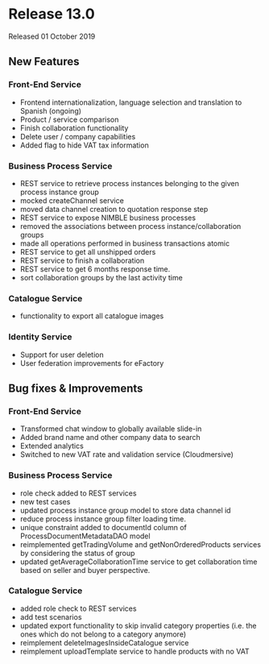 # Release 13.0

Released 01 October 2019

## New Features

### Front-End Service

- Frontend internationalization, language selection and translation to Spanish (ongoing)
- Product / service comparison
- Finish collaboration functionality
- Delete user / company capabilities
- Added flag to hide VAT tax information

### Business Process Service

- REST service to retrieve process instances belonging to the given process instance group
- mocked createChannel service
- moved data channel creation to quotation response step
- REST service to expose NIMBLE business processes
- removed the associations between process instance/collaboration groups
- made all operations performed in business transactions atomic
- REST service to get all unshipped orders
- REST service to finish a collaboration
- REST service to get 6 months response time.
- sort collaboration groups by the last activity time

### Catalogue Service

- functionality to export all catalogue images

### Identity Service

- Support for user deletion
- User federation improvements for eFactory

## Bug fixes & Improvements

### Front-End Service

- Transformed chat window to globally available slide-in
- Added brand name and other company data to search
- Extended analytics
- Switched to new VAT rate and validation service (Cloudmersive)

### Business Process Service

- role check added to REST services
- new test cases
- updated process instance group model to store data channel id
- reduce process instance group filter loading time.
- unique constraint added to documentId column of ProcessDocumentMetadataDAO model
- reimplemented getTradingVolume and getNonOrderedProducts services by considering the status of group
- updated getAverageCollaborationTime service to get collaboration time based on seller and buyer perspective.

### Catalogue Service

- added role check to REST services
- add test scenarios
- updated export functionality to skip invalid category properties (i.e. the ones which do not belong to a category anymore)
- reimplement deleteImagesInsideCatalogue service
- reimplement uploadTemplate service to handle products with no VAT